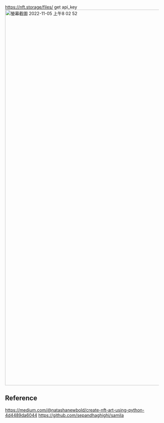 https://nft.storage/files/
get api_key
<img width="1228" alt="螢幕截圖 2022-11-05 上午8 02 52" src="https://user-images.githubusercontent.com/35454748/200091254-efa1b8bb-f2dc-49aa-a26e-402edca6b814.png">


## Reference
https://medium.com/@natashanewbold/create-nft-art-using-python-4d4489da6044
https://github.com/sepandhaghighi/samila
